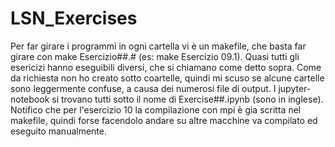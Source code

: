 # LSN_Exercises
Per far girare i programmi in ogni cartella vi è un makefile, che basta far girare con make Esercizio##.# (es: make Esercizio 09.1). Quasi tutti gli esericizi hanno eseguibili diversi, che si chiamano come detto sopra. Come da richiesta non ho creato sotto coartelle, quindi mi scuso se alcune cartelle sono leggermente confuse, a causa dei numerosi file di output. I jupyter-notebook si trovano tutti sotto il nome di Exercise##.ipynb (sono in inglese). 
Notifico che per l'esercizio 10 la compilazione con mpi è gia scritta nel makefile, quindi forse facendolo andare su altre macchine va compilato ed eseguito manualmente. 
